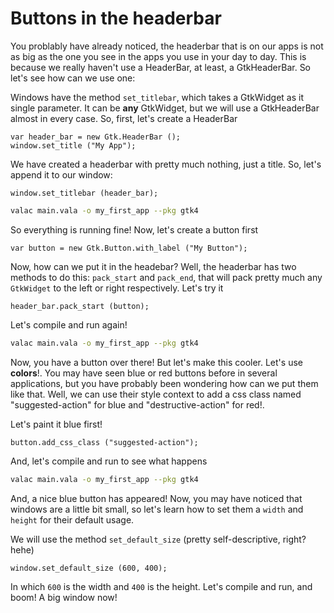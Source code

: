 # Buttons in the headerbar

You problably have already noticed, the headerbar that is on our apps is not as big as the one you see in the apps you use in your day to day. This is because we really haven't use a HeaderBar, at least, a GtkHeaderBar. So let's see how can we use one:

Windows have the method `set_titlebar`, which takes a GtkWidget as it single parameter. It can be **any** GtkWidget, but we will use a GtkHeaderBar almost in every case. So, first, let's create a HeaderBar

```vala
var header_bar = new Gtk.HeaderBar ();
window.set_title ("My App");
```

We have created a headerbar with pretty much nothing, just a title. So, let's append it to our window:

```vala
window.set_titlebar (header_bar);
```

```sh
valac main.vala -o my_first_app --pkg gtk4
```

So everything is running fine! Now, let's create a button first 

```vala
var button = new Gtk.Button.with_label ("My Button");
```

Now, how can we put it in the headebar? Well, the headerbar has two methods to do this: `pack_start` and `pack_end`, that will pack pretty much any `GtkWidget` to the left or right respectively. Let's try it

```vala
header_bar.pack_start (button);
```

Let's compile and run again!

```sh
valac main.vala -o my_first_app --pkg gtk4
```

Now, you have a button over there! But let's make this cooler. Let's use **colors**!. You may have seen blue or red buttons before in several applications, but you have probably been wondering how can we put them like that. Well, we can use their style context to add a css class named "suggested-action" for blue and "destructive-action" for red!.

Let's paint it blue first!

```vala
button.add_css_class ("suggested-action");
```

And, let's compile and run to see what happens

```sh
valac main.vala -o my_first_app --pkg gtk4
```

And, a nice blue button has appeared! Now, you may have noticed that windows are a little bit small, so let's learn how to set them a `width` and `height` for their default usage.

We will use the method `set_default_size` (pretty self-descriptive, right? hehe)

```vala
window.set_default_size (600, 400);
```

In which `600` is the width and `400` is the height. Let's compile and run, and boom! A big window now!
